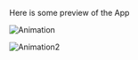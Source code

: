 
Here is some preview of the App

![Animation](https://user-images.githubusercontent.com/72237943/116806918-494b2580-ab5a-11eb-9a5a-c076f2132f3c.gif)

![Animation2](https://user-images.githubusercontent.com/72237943/116806990-d8f0d400-ab5a-11eb-89e9-e12aaeb0048a.gif)

